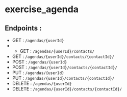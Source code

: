# exercise_agenda

## Endpoints :
- GET : ```/agendas/{userId}```
- - GET : ```/agendas/{userId}/contacts/```
- GET : ```/agendas/{userId}/contacts/{contactId}/```
- POST : ```/agendas/{userId}```
- POST : ```/agendas/{userId}/contacts/{contactId}/```
- PUT : ```/agendas/{userId}```
- PUT : ```/agendas/{userId}/contacts/{contactId}/```
- DELETE : ```/agendas/{userId}```
- DELETE : ```/agendas/{userId}/contacts/{contactId}/```
